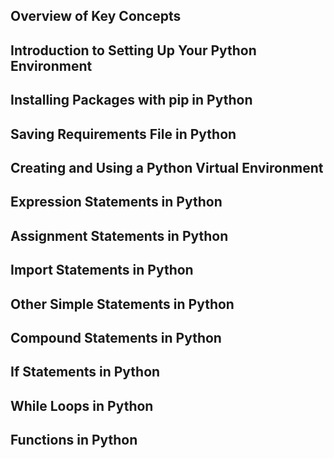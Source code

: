 ## Overview of Key Concepts

## Introduction to Setting Up Your Python Environment

## Installing Packages with pip in Python

## Saving Requirements File in Python

## Creating and Using a Python Virtual Environment

## Expression Statements in Python

## Assignment Statements in Python

## Import Statements in Python

## Other Simple Statements in Python

## Compound Statements in Python

## If Statements in Python

## While Loops in Python

## Functions in Python
